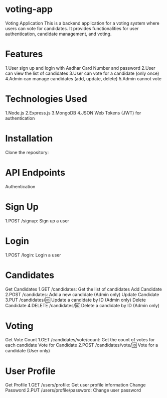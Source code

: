 # voting-app
Voting Application
This is a backend application for a voting system where users can vote for candidates. It provides functionalities for user authentication, candidate management, and voting.

# Features
1.User sign up and login with Aadhar Card Number and password
2.User can view the list of candidates
3.User can vote for a candidate (only once)
4.Admin can manage candidates (add, update, delete)
5.Admin cannot vote
# Technologies Used
1.Node.js
2.Express.js
3.MongoDB
4.JSON Web Tokens (JWT) for authentication
# Installation
Clone the repository:


# API Endpoints
Authentication
# Sign Up
1.POST /signup: Sign up a user
# Login
1.POST /login: Login a user
# Candidates
Get Candidates
1.GET /candidates: Get the list of candidates
Add Candidate
2.POST /candidates: Add a new candidate (Admin only)
Update Candidate
3.PUT /candidates/:id: Update a candidate by ID (Admin only)
Delete Candidate
4.DELETE /candidates/:id: Delete a candidate by ID (Admin only)
# Voting
Get Vote Count
1.GET /candidates/vote/count: Get the count of votes for each candidate
Vote for Candidate
2.POST /candidates/vote/:id: Vote for a candidate (User only)
# User Profile
Get Profile
1.GET /users/profile: Get user profile information
Change Password
2.PUT /users/profile/password: Change user password
